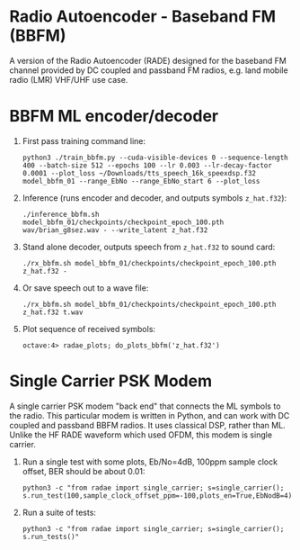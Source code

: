 # Radio Autoencoder - Baseband FM (BBFM)

A version of the Radio Autoencoder (RADE) designed for the baseband FM channel provided by DC coupled and passband FM radios, e.g. land mobile radio (LMR) VHF/UHF use case.

# BBFM ML encoder/decoder

1. First pass training command line:
    ```
    python3 ./train_bbfm.py --cuda-visible-devices 0 --sequence-length 400 --batch-size 512 --epochs 100 --lr 0.003 --lr-decay-factor 0.0001 --plot_loss ~/Downloads/tts_speech_16k_speexdsp.f32 model_bbfm_01 --range_EbNo --range_EbNo_start 6 --plot_loss
    ```

1. Inference (runs encoder and decoder, and outputs symbols `z_hat.f32`):
    ```
    ./inference_bbfm.sh model_bbfm_01/checkpoints/checkpoint_epoch_100.pth wav/brian_g8sez.wav - --write_latent z_hat.f32
    ```
1. Stand alone decoder, outputs speech from `z_hat.f32` to sound card:
    ```
    ./rx_bbfm.sh model_bbfm_01/checkpoints/checkpoint_epoch_100.pth z_hat.f32 -
    ```
1. Or save speech out to a wave file:
    ```
    ./rx_bbfm.sh model_bbfm_01/checkpoints/checkpoint_epoch_100.pth z_hat.f32 t.wav
    ```

1. Plot sequence of received symbols:
    ```
    octave:4> radae_plots; do_plots_bbfm('z_hat.f32')
    ```

# Single Carrier PSK Modem

A single carrier PSK modem "back end" that connects the ML symbols to the radio.  This particular modem is written in Python, and can work with DC coupled and passband BBFM radios. It uses classical DSP, rather than ML.  Unlike the HF RADE waveform which used OFDM, this modem is single carrier.

1. Run a single test with some plots, Eb/No=4dB, 100ppm sample clock offset, BER should be about 0.01:
   ```
   python3 -c "from radae import single_carrier; s=single_carrier(); s.run_test(100,sample_clock_offset_ppm=-100,plots_en=True,EbNodB=4)"
   ```
1. Run a suite of tests:
   ```
   python3 -c "from radae import single_carrier; s=single_carrier(); s.run_tests()"
   ```

